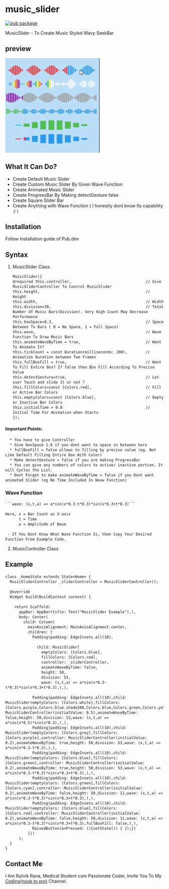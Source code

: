 # music_slider
[![pub package](https://img.shields.io/pub/v/music_slider.svg)](https://pub.dartlang.org/packages/music_slider)

MusicSlider - To Create Music Styled Wavy SeekBar

## preview
<img src="https://raw.githubusercontent.com/RutvikRana/music_slider/main/video_example/giffy.gif" alt="Example App" width="300" height="300">

## What It Can Do?
* Create Default Music Slider
* Create Custom Music Slider By Given Wave Function
* Create Animated Music Slider
* Create ProgressBar By Making detectGesture false
* Create Square Slider Bar
* Create Anything with Wave Function ( I honestly dont know Its capability :) )

## Installation
Follow Installation guide of Pub.dev

## Syntax

1. MusicSlider Class
      ```
      MusicSlider({
      @required this.controller,                                 // Give MusicSliderController To Control MusicSlider
      this.height,                                               // Height
      this.width,                                                // Width
      this.division=30,                                          // Total Number Of Music Bars(Division). Very High Count May Decrease Performance
      this.boxSpace=0.3,                                         // Space Between To Bars ( 0 = No Space, 1 = Full Space)
      this.wave,                                                 // Wave Function To Draw Music Bars
      this.animateWaveByTime = true,                             // Want To Animate It?
      this.tickCount = const Duration(milliseconds: 200),        // Animation Duration between Two Frames
      this.fullBoxFill = true,                                   // Want To Fill Entire Box? If false then Box Fill According To Precise Value
      this.detectGesture=true,                                   // Let user Touch and slide It or not ?
      this.fillColors=const [Colors.red],                        // Fill or Active Bar Colors
      this.emptyColors=const [Colors.blue],                      // Empty or Inactive Bar Colors
      this.initialTime = 0.0                                     // Initial Time For Animation when Starts
      });
      ```
      
#### Important Points:
      * You have to give Controller
      * Give boxSpace 1.0 if you dont want to space in between bars
      * fullBoxFill = false allows to filling by precise value (eg. Not Like Default Filling Entire Box With Color)
      * Make detectGesture = false if you are making ProgressBar
      * You can give any numbers of colors to active/ inactive portion. It will Cycles the List.
      * Dont Forget to make animateWaveByTime = false if you Dont want animated Slider (eg No Time Included In Wavw Function)

### Wave Function
    ```wave: (x,t,a) => a*sin(x*0.3-t*0.3)*sin(x*0.3+t*0.3)```
    
    Here, x = Bar Count as X-axis
          t = Time
          a = Amplitude of Wave
     
     - If You Dont Know What Wave Function Is, then Copy Your Desired Function From Example Code.
     
2. MusicController Class
          
## Example

```
class _HomeState extends State<Home> {
  MusicSliderController _sliderController = MusicSliderController();

  @override
  Widget build(BuildContext context) {

    return Scaffold(
      appBar: AppBar(title: Text("MusicSlider Example"),),
      body: Center(
        child: Column(
          mainAxisAlignment: MainAxisAlignment.center,
          children: [
            Padding(padding: EdgeInsets.all(10),
            
              child: MusicSlider(
                emptyColors: [Colors.blue],
                fillColors: [Colors.red],
                controller: _sliderController,
                animateWaveByTime: false,
                height: 50,
                division: 53,
                wave: (x,t,a) => a*sin(x*0.3-t*0.3)*sin(x*0.3+t*0.3),),),
            
            Padding(padding: EdgeInsets.all(10),child: MusicSlider(emptyColors: [Colors.white],fillColors: [Colors.purple,Colors.blue.shade200,Colors.blue,Colors.green,Colors.yellow,Colors.orange,Colors.red],controller: MusicSliderController(initialValue: 0.5),animateWaveByTime: false,height: 50,division: 53,wave: (x,t,a) => a*cos(x*0.5)*sin(x*0.3),),),
            Padding(padding: EdgeInsets.all(10),child: MusicSlider(emptyColors: [Colors.grey],fillColors: [Colors.purple],controller: MusicSliderController(initialValue: 0.2),animateWaveByTime: true,height: 50,division: 53,wave: (x,t,a) => a*sin(x*0.3-t*0.3),),),
            Padding(padding: EdgeInsets.all(10),child: MusicSlider(emptyColors: [Colors.blue],fillColors: [Colors.green],controller: MusicSliderController(initialValue: 0.2),animateWaveByTime: true,height: 50,division: 53,wave: (x,t,a) => a*sin(x*0.3-t*0.3)*sin(x*0.3+t*0.3),),),
            Padding(padding: EdgeInsets.all(10),child: MusicSlider(emptyColors: [Colors.green],fillColors: [Colors.cyan],controller: MusicSliderController(initialValue: 0.2),animateWaveByTime: false,height: 50,division: 11,wave: (x,t,a) => a*sin(x*0.3-t*0.3)*sin(x*0.3+t*0.3),),),
            Padding(padding: EdgeInsets.all(10),child: MusicSlider(emptyColors: [Colors.blue],fillColors: [Colors.red],controller: MusicSliderController(initialValue: 0.2),animateWaveByTime: false,height: 50,division: 11,wave: (x,t,a) => a*sin(x*0.3-t*0.3)*sin(x*0.3+t*0.3),fullBoxFill: false,),),
            RaisedButton(onPressed: (){setState(() { });})
          ]))
      );
  }
}
```

## Contact Me

I Am Rutvik Rana, Medical Student cum Passionate Coder, Invite You To My [Coding(noob to pro)](https://t.me/coding_noob_to_pro) Channel.
